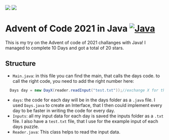 ![](https://img.shields.io/badge/stars%20⭐-20-yellow)
![](https://img.shields.io/badge/days%20completed%20📅-10-blue)

# Advent of Code 2021 in Java [![Java](https://skillicons.dev/icons?i=java)](https://skillicons.dev)

This is my try on the Advent of code of 2021 challanges with Java!
I managed to complete 10 Days and got a total of 20 stars.

## Structure
- `Main.java`: in this file you can find the main, that calls the days code. to call the right code, you need to add the right number here:
```java
  Days day = new DayX(reader.readInput("test.txt"));//exchange X for the number of the day
```
- `days`: the code for each day will be in the days folder as a `.java` file. I used `Days.java` to create an Interface, that I then could implement every day to be faster in writing the code for every day.
- `Inputs`: all my input data for each day is saved the inputs folder as a `.txt` file. I also have a `test.txt` file, that I use for the example input of each days puzzle.
- `Reader.java`: This class helps to read the input data.

